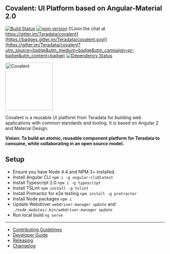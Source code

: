 ## Covalent: UI Platform based on Angular-Material 2.0

[![Build Status](https://travis-ci.org/Teradata/covalent.svg?branch=develop)](https://travis-ci.org/Teradata/covalent)
[![npm version](https://badge.fury.io/js/%40covalent%2Fcore.svg)](https://badge.fury.io/js/%40covalent%2Fcore)
[![Join the chat at https://gitter.im/Teradata/covalent](https://badges.gitter.im/Teradata/covalent.svg)](https://gitter.im/Teradata/covalent?utm_source=badge&utm_medium=badge&utm_campaign=pr-badge&utm_content=badge)
[![Dependency Status](https://dependencyci.com/github/Teradata/covalent/badge)](https://dependencyci.com/github/Teradata/covalent)

<img alt="Covalent" src="https://cdn.rawgit.com/Teradata/covalent/develop/src/app/assets/icons/covalent.svg" width="150">

Covalent is a reusable UI platform from Teradata for building web applications with common standards and tooling. It is based on Angular 2 and Material Design.

**Vision: To build an atomic, reusable component platform for Teradata to consume, while collaborating in an open source model.**

## Setup

* Ensure you have Node 4.4 and NPM 3+ installed.
* Install Angular CLI `npm i -g angular-cli@latest`
* Install Typescript 2.0 `npm i -g typescript`
* Install TSLint `npm install -g tslint`
* Install Protractor for e2e testing `npm install -g protractor`
* Install Node packages `npm i`
* Update Webdriver `webdriver-manager update` and `./node_modules/.bin/webdriver-manager update`
* Run local build `ng serve`

---

* [Contributing Guidelines](docs/CONTRIBUTING.md)
* [Developer Guide](docs/DEVELOPER_GUIDE.md)
* [Releasing](docs/RELEASE.md)
* [Changelog](docs/CHANGELOG.md)
